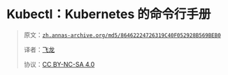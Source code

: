 # Kubectl：Kubernetes 的命令行手册

> 原文：[`zh.annas-archive.org/md5/86462224726319C40F052928B569BEB0`](https://zh.annas-archive.org/md5/86462224726319C40F052928B569BEB0)
> 
> 译者：[飞龙](https://github.com/wizardforcel)
> 
> 协议：[CC BY-NC-SA 4.0](http://creativecommons.org/licenses/by-nc-sa/4.0/)